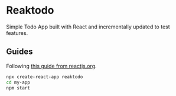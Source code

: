 # Reaktodo
Simple Todo App built with React and incrementally updated to test features.

## Guides

Following [this guide from reactjs.org](https://reactjs.org/docs/create-a-new-react-app.html).

````bash
npx create-react-app reaktodo
cd my-app
npm start
````